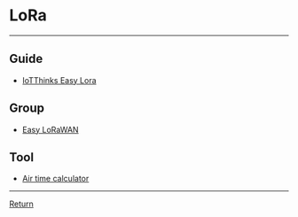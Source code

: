 # LoRa

---

## Guide

- [IoTThinks Easy Lora](https://iotthinks.com/guides/)

## Group

- [Easy LoRaWAN](https://www.facebook.com/groups/iotthinks/learning_content)

## Tool

- [Air time calculator](https://loratools.nl/#/airtime)

---

[Return](./../readme.md)
